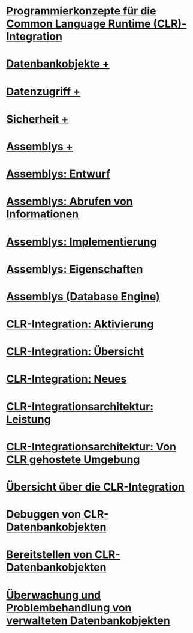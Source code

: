 # [Programmierkonzepte für die Common Language Runtime (CLR)-Integration](common-language-runtime-clr-integration-programming-concepts.md)

# [Datenbankobjekte +](../../relational-databases/clr-integration/database-objects/building-database-objects-with-common-language-runtime-clr-integration.md)
# [Datenzugriff +](../../relational-databases/clr-integration/data-access/data-access-from-clr-database-objects.md)
# [Sicherheit +](../../relational-databases/clr-integration/security/clr-integration-code-access-security.md)
# [Assemblys +](../../relational-databases/clr-integration/assemblies/managing-clr-integration-assemblies.md)

# [Assemblys: Entwurf](assemblies-designing.md)
# [Assemblys: Abrufen von Informationen](assemblies-getting-information.md)
# [Assemblys: Implementierung](assemblies-implementing.md)
# [Assemblys: Eigenschaften](assemblies-properties.md)
# [Assemblys (Database Engine)](assemblies-database-engine.md)
# [CLR-Integration: Aktivierung](clr-integration-enabling.md)
# [CLR-Integration: Übersicht](clr-integration-overview.md)
# [CLR-Integration: Neues](clr-integration-what-s-new.md)
# [CLR-Integrationsarchitektur: Leistung](clr-integration-architecture-performance.md)
# [CLR-Integrationsarchitektur: Von CLR gehostete Umgebung](clr-integration-architecture-clr-hosted-environment.md)
# [Übersicht über die CLR-Integration](common-language-runtime-integration-overview.md)
# [Debuggen von CLR-Datenbankobjekten](debugging-clr-database-objects.md)
# [Bereitstellen von CLR-Datenbankobjekten](deploying-clr-database-objects.md)
# [Überwachung und Problembehandlung von verwalteten Datenbankobjekten](monitoring-and-troubleshooting-managed-database-objects.md)
